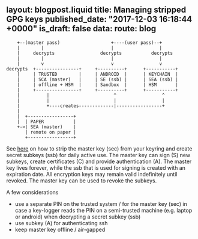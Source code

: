 layout: blogpost.liquid
title: Managing stripped GPG keys
published_date: "2017-12-03 16:18:44 +0000"
is_draft: false
data:
  route: blog
---

```
    +--(master pass)                   +----(user pass)--+
    |        |                         |                 |
    |     decrypts                 decrypts           decrypts
    |        |                         |                 |
    |        v                         v                 v
decrypts  +----------------+     +----------+      +-----------+
    |     | TRUSTED        |     | ANDROID  |      | KEYCHAIN  |
    |     | SCA (master)   |     | SE (ssb) |      | SEA (ssb) |
    |     | offline + HSM  |     | Sandbox  |      | HSM       |
    |     +----------------+     +----------+      +-----------+
    |          |                        ^                 ^
    |          |                        |                 |
    |          +----creates-------------|-----------------+
    |
    |  +-----------------+
    |  | PAPER           |
    +->| SEA (master)    |
       | remote on paper |
       +-----------------+
```

See [here](https://www.void.gr/kargig/blog/2013/12/02/creating-a-new-gpg-key-with-subkeys/) on how to strip the master key (sec) from your keyring and create secret subkeys (ssb) for daily active use.
The master key can sign (S) new subkeys, create certificates (C) and provide authentication (A).
The master key lives forever, while the ssb that is used for signing is created with an expiration date.
All encryption keys may remain valid indefinitely until revoked.
The master key can be used to revoke the subkeys.

A few considerations

- use a separate PIN on the trusted system / for the master key (sec) in case a key-logger reads the PIN on a semi-trusted machine (e.g. laptop or android) when decrypting a secret subkey (ssb)
- use subkey (A) for authenticating ssh
- keep master key offline / air-gapped
